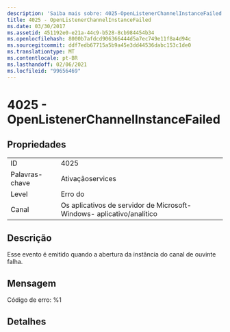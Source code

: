 ```yaml
---
description: 'Saiba mais sobre: 4025-OpenListenerChannelInstanceFailed'
title: 4025 - OpenListenerChannelInstanceFailed
ms.date: 03/30/2017
ms.assetid: 451192e0-e21a-44c9-b528-8cb984454b34
ms.openlocfilehash: 8000b7afdcd906366444d5a7ec749e11f8a4d94c
ms.sourcegitcommit: ddf7edb67715a5b9a45e3dd44536dabc153c1de0
ms.translationtype: MT
ms.contentlocale: pt-BR
ms.lasthandoff: 02/06/2021
ms.locfileid: "99656469"
---
```

# <a name="4025---openlistenerchannelinstancefailed"></a>4025 - OpenListenerChannelInstanceFailed

## <a name="properties"></a>Propriedades  
  
|||  
|-|-|  
|ID|4025|  
|Palavras-chave|Ativaçãoservices|  
|Level|Erro do|  
|Canal|Os aplicativos de servidor de Microsoft-Windows- aplicativo/analítico|  
  
## <a name="description"></a>Descrição  

 Esse evento é emitido quando a abertura da instância do canal de ouvinte falha.  
  
## <a name="message"></a>Mensagem  

 Código de erro: %1  
  
## <a name="details"></a>Detalhes
